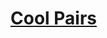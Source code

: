# [Cool Pairs](https://app.codesignal.com/arcade/python-arcade/complexity-of-comprehension/a6DD4JaT2moH22XTf/)
